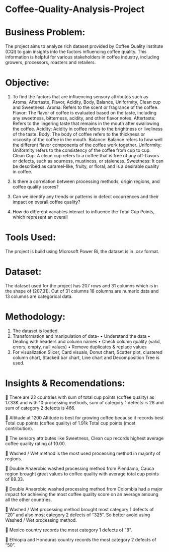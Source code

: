# Coffee-Quality-Analysis-Project

# Business Problem:
The project aims to analyze rich dataset provided by Coffee Quality Institute (CQI) to gain insights into the factors influencing coffee quality. This information is helpful for various stakeholders in coffee industry, including growers, processors, roasters and retailers.

# Objective:
1)	To find the factors that are influencing sensory attributes such as Aroma, Aftertaste, Flavor, Acidity, Body, Balance, Uniformity, Clean cup and Sweetness.
Aroma: Refers to the scent or fragrance of the coffee.
Flavor: The flavor of coffee is evaluated based on the taste, including any sweetness, bitterness, acidity, and other flavor notes.
Aftertaste: Refers to the lingering taste that remains in the mouth after swallowing the coffee.
Acidity: Acidity in coffee refers to the brightness or liveliness of the taste.
Body: The body of coffee refers to the thickness or viscosity of the coffee in the mouth.
Balance: Balance refers to how well the different flavor components of the coffee work together.
Uniformity: Uniformity refers to the consistency of the coffee from cup to cup.
Clean Cup: A clean cup refers to a coffee that is free of any off-flavors or defects, such as sourness, mustiness, or staleness.
Sweetness: It can be described as caramel-like, fruity, or floral, and is a desirable quality in coffee.

2)	Is there a correlation between processing methods, origin regions, and coffee quality scores?
3)	Can we identify any trends or patterns in defect occurrences and their impact on overall coffee quality?
4)	How do different variables interact to influence the Total Cup Points, which represent an overall

# Tools Used:
The project is build using Microsoft Power Bi, the dataset is in .csv format.

# Dataset:
The dataset used for the project has 207 rows and 31 columns which is in the shape of (207,31).
Out of 31 columns 18 columns are numeric data and 13 columns are categorical data.

# Methodology:
1)	The dataset is loaded.
2)	Transformation and manipulation of data-
•	Understand the data
•	Dealing with headers and column names
•	Check column quality (valid, errors, empty, null values)
•	Remove duplicates & replace values
3)	For visualization Slicer, Card visuals, Donut chart, Scatter plot, clustered column chart, Stacked bar chart, Line chart and Decomposition Tree is used.

# Insights & Recomendations:
	There are 22 countries with sum of total cup points (coffee quality) as 17.33K and with 10 processing methods, sum of category 1 defects is 28 and sum of category 2 defects is 466.

	Altitude at 1200 Altitude is best for growing coffee because it records best Total cup points (coffee quality) of 1.91k Total cup points (most contribution).

	The sensory attributes like Sweetness, Clean cup records highest average coffee quality rating of 10.00.

	Washed / Wet method is the most used processing method in majority of regions.

	Double Anaerobic washed processing method from Piendamo, Cauca region  brought great values to coffee quality with average total cup points of 89.33.

	Double Anaerobic washed processing method from Colombia had a  major impact for achieving the most coffee quality score on an average amoung  all the other countries.

	Washed / Wet processing method brought most category 1 defects of “20” and also most category 2 defects of “325”. So better avoid using Washed / Wet processing method.

	Mexico country records the most category 1 defects of “8”.

	Ethiopia and Honduras country records the most category 2 defects of “50”.




